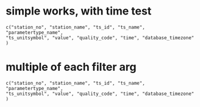 # simple works, with time test

    c("station_no", "station_name", "ts_id", "ts_name", "parametertype_name", 
    "ts_unitsymbol", "value", "quality_code", "time", "database_timezone"
    )

# multiple of each filter arg

    c("station_no", "station_name", "ts_id", "ts_name", "parametertype_name", 
    "ts_unitsymbol", "value", "quality_code", "time", "database_timezone"
    )

